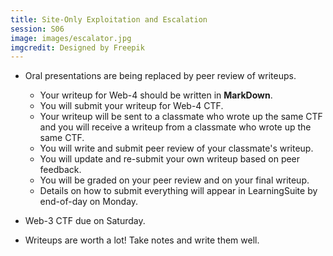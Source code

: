 ```yaml
---
title: Site-Only Exploitation and Escalation
session: S06
image: images/escalator.jpg
imgcredit: Designed by Freepik
---
```


* Oral presentations are being replaced by peer review of writeups.
    * Your writeup for Web-4 should be written in **MarkDown**.
    * You will submit your writeup for Web-4 CTF.
    * Your writeup will be sent to a classmate who wrote up the same CTF and you will receive a writeup from a classmate who wrote up the same CTF.
    * You will write and submit peer review of your classmate's writeup.
    * You will update and re-submit your own writeup based on peer feedback.
    * You will be graded on your peer review and on your final writeup.
    * Details on how to submit everything will appear in LearningSuite by end-of-day on Monday.

* Web-3 CTF due on Saturday.
* Writeups are worth a lot! Take notes and write them well.
